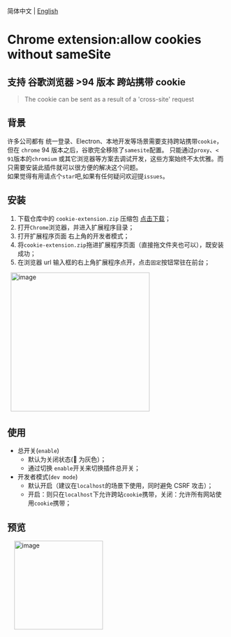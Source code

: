 简体中文 | [English](README.md)

# Chrome extension:allow cookies without sameSite

## 支持 谷歌浏览器 >94 版本 跨站携带 cookie

> The cookie can be sent as a result of a 'cross-site' request

## 背景

许多公司都有 统一登录、Electron、本地开发等场景需要支持跨站携带`cookie`，但在 `chrome` 94 版本之后，谷歌完全移除了`samesite`配置。 只能通过`proxy`、`< 91`版本的`chromium` 或其它浏览器等方案去调试开发，这些方案始终不太优雅。而只需要安装此插件就可以很方便的解决这个问题。</br>如果觉得有用请点个`star`吧,如果有任何疑问欢迎提`issues`。

## 安装

1. 下载仓库中的 `cookie-extension.zip` 压缩包 <a href="https://github.com/newJcole/chrome-samesite-cookie/raw/main/cookie-extension.zip">点击下载</a>；
2. 打开`Chrome`浏览器，并进入扩展程序目录；
3. 打开扩展程序页面 右上角的开发者模式；
4. 将`cookie-extension.zip`拖进扩展程序页面（直接拖文件夹也可以），既安装成功；
5. 在浏览器 url 输入框的右上角扩展程序点开，点击`固定`按钮常驻在前台；

&nbsp;&nbsp;<img width="318" alt="image" src="https://user-images.githubusercontent.com/111993029/193226957-f9aa9eaa-096d-4ec0-a65c-867bdbfd4fd2.png">

## 使用

- 总开关(`enable`)
  - 默认为关闭状态(🍪 为灰色）；
  - 通过切换 `enable`开关来切换插件总开关；
- 开发者模式(`dev mode`)
  - 默认开启（建议在`localhost`的场景下使用，同时避免 CSRF 攻击）；
  - 开启：则只在`localhost`下允许跨站`cookie`携带，关闭：允许所有网站使用`cookie`携带；

## 预览

&nbsp;&nbsp;&nbsp;&nbsp;<img width="203" alt="image" src="https://user-images.githubusercontent.com/111993029/193189127-5f79aa75-d95f-4a73-abfe-f8e766a3dfed.png">
